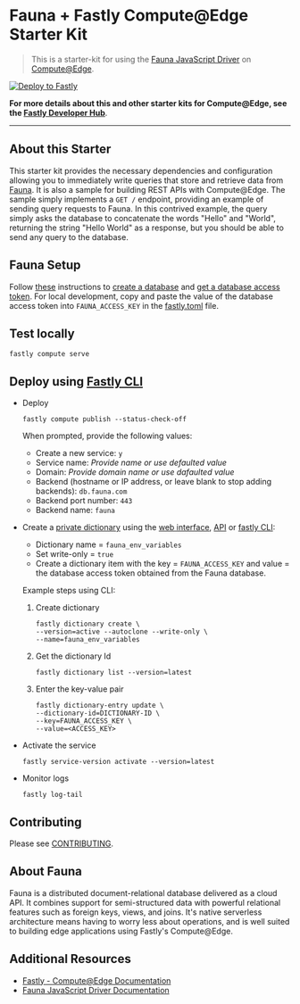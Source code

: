 # Fauna + Fastly Compute@Edge Starter Kit

> This is a starter-kit for using the [Fauna JavaScript Driver](https://github.com/fauna/faunadb-js) 
> on [Compute@Edge](https://www.fastly.com/products/edge-compute). 



[![Deploy to Fastly](https://deploy.edgecompute.app/button)](https://deploy.edgecompute.app/deploy)

**For more details about this and other starter kits for Compute@Edge, see the [Fastly Developer Hub](https://developer.fastly.com/solutions/starters/)**.


---

## About this Starter

This starter kit provides the necessary dependencies and configuration allowing you to immediately write queries that
store and retrieve data from [Fauna](#about-fauna). It is also a sample for building REST APIs with Compute@Edge.
The sample simply implements a `GET /` endpoint, providing an example of sending query requests to Fauna.
In this contrived example, the query simply asks the database to concatenate the words "Hello" and "World", 
returning the string "Hello World" as a response, but you should be able to send any query to the database.

## Fauna Setup
Follow [these](https://docs.fauna.com/fauna/current/learn/quick_start/client_quick_start?lang=javascript#prerequisites)
instructions to [create a database](https://docs.fauna.com/fauna/current/get_started/client_quick_start?lang=javascript#create-a-database) and [get a database access token](https://docs.fauna.com/fauna/current/get_started/client_quick_start?lang=javascript#get-a-database-access-token). For local development, 
copy and paste the value of the database access token into `FAUNA_ACCESS_KEY` in the [fastly.toml](./fastly.toml) file.


## Test locally
```
fastly compute serve
```

## Deploy using [Fastly CLI](https://developer.fastly.com/learning/compute/#install-the-fastly-cli)
* Deploy
  ```
  fastly compute publish --status-check-off
  ```
  When prompted, provide the following values:
  * Create a new service: `y`
  * Service name: *Provide name or use defaulted value*
  * Domain: *Provide domain name or use dafaulted value*
  * Backend (hostname or IP address, or leave blank to stop adding backends): `db.fauna.com`
  * Backend port number: `443`
  * Backend name: `fauna`
* Create a [private dictionary](https://developer.fastly.com/learning/concepts/dynamic-config/#private-dictionaries) 
using the [web interface](https://docs.fastly.com/en/guides/working-with-dictionaries-using-the-web-interface#creating-a-dictionary), 
[API](https://developer.fastly.com/reference/api/dictionaries/dictionary/#create-dictionary) 
or [fastly CLI](https://developer.fastly.com/reference/cli/dictionary/create/):

  * Dictionary name = `fauna_env_variables`
  * Set write-only = `true`
  * Create a dictionary item with the key = `FAUNA_ACCESS_KEY` and value = the database access token obtained from the Fauna database.

  Example steps using CLI:
  1. Create dictionary
      ```
      fastly dictionary create \
      --version=active --autoclone --write-only \
      --name=fauna_env_variables
      ```
  2. Get the dictionary Id
      ```
      fastly dictionary list --version=latest
      ```  
  3. Enter the key-value pair
      ```
      fastly dictionary-entry update \
      --dictionary-id=DICTIONARY-ID \
      --key=FAUNA_ACCESS_KEY \
      --value=<ACCESS_KEY>
      ```

* Activate the service
  ```
  fastly service-version activate --version=latest
  ```
* Monitor logs
  ```
  fastly log-tail
  ```

## Contributing

Please see [CONTRIBUTING](CONTRIBUTING.md).

## About Fauna
Fauna is a distributed document-relational database delivered as a cloud API. 
It combines support for semi-structured data with powerful relational features such as foreign keys, views, and joins. 
It's native serverless architecture means having to worry less about operations, and is well suited to building
edge applications using Fastly's Compute@Edge.

## Additional Resources
* [Fastly - Compute@Edge Documentation](https://docs.fastly.com/products/compute-at-edge)
* [Fauna JavaScript Driver Documentation](https://docs.fauna.com/fauna/current/drivers/supported#jsdriver)
